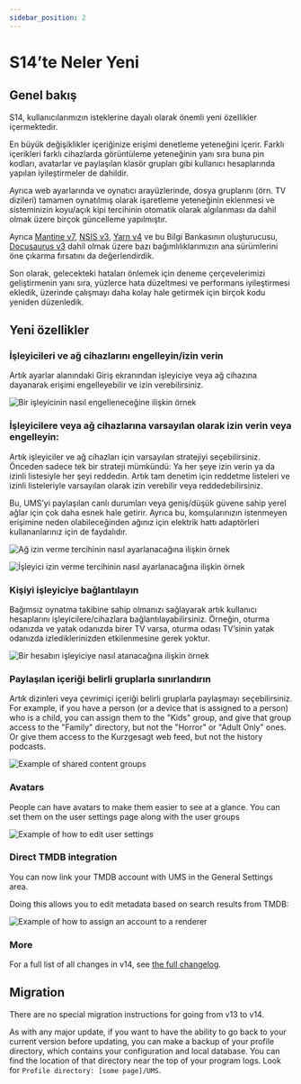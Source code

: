 ```yaml
---
sidebar_position: 2
---
```


# S14’te Neler Yeni

## Genel bakış

S14, kullanıcılarımızın isteklerine dayalı olarak önemli yeni özellikler içermektedir.

En büyük değişiklikler içeriğinize erişimi denetleme yeteneğini içerir. Farklı içerikleri farklı cihazlarda görüntüleme yeteneğinin yanı sıra buna pin kodları, avatarlar ve paylaşılan klasör grupları gibi kullanıcı hesaplarında yapılan iyileştirmeler de dahildir.

Ayrıca web ayarlarında ve oynatıcı arayüzlerinde, dosya gruplarını (örn. TV dizileri) tamamen oynatılmış olarak işaretleme yeteneğinin eklenmesi ve sisteminizin koyu/açık kipi tercihinin otomatik olarak algılanması da dahil olmak üzere birçok güncelleme yapılmıştır.

Ayrıca [Mantine v7](https://mantine.dev/), [NSIS v3](https://nsis.sourceforge.io/Download), [Yarn v4](https://yarnpkg.com/) ve bu Bilgi Bankasının oluşturucusu, [Docusaurus v3](https://docusaurus.io/) dahil olmak üzere bazı bağımlılıklarımızın ana sürümlerini öne çıkarma fırsatını da değerlendirdik.

Son olarak, gelecekteki hataları önlemek için deneme çerçevelerimizi geliştirmenin yanı sıra, yüzlerce hata düzeltmesi ve performans iyileştirmesi ekledik, üzerinde çalışmayı daha kolay hale getirmek için birçok kodu yeniden düzenledik.

## Yeni özellikler

### İşleyicileri ve ağ cihazlarını engelleyin/izin verin

Artık ayarlar alanındaki Giriş ekranından işleyiciye veya ağ cihazına dayanarak erişimi engelleyebilir ve izin verebilirsiniz.

![Bir işleyicinin nasıl engelleneceğine ilişkin örnek](@site/docs/img/whats-new-in-v14-block-renderer.png)

### İşleyicilere veya ağ cihazlarına varsayılan olarak izin verin veya engelleyin:

Artık işleyiciler ve ağ cihazları için varsayılan stratejiyi seçebilirsiniz. Önceden sadece tek bir strateji mümkündü: Ya her şeye izin verin ya da izinli listesiyle her şeyi reddedin. Artık tam denetim için reddetme listeleri ve izinli listeleriyle varsayılan olarak izin verebilir veya reddedebilirsiniz.

Bu, UMS’yi paylaşılan canlı durumları veya geniş/düşük güvene sahip yerel ağlar için çok daha esnek hale getirir. Ayrıca bu, komşularınızın istenmeyen erişimine neden olabileceğinden ağınız için elektrik hattı adaptörleri kullananlarınız için de faydalıdır.

![Ağ izin verme tercihinin nasıl ayarlanacağına ilişkin örnek](@site/docs/img/whats-new-in-v14-network-allowblock-preference.png)

![İşleyici izin verme tercihinin nasıl ayarlanacağına ilişkin örnek](@site/docs/img/whats-new-in-v14-renderer-allow-preference.png)

### Kişiyi işleyiciye bağlantılayın

Bağımsız oynatma takibine sahip olmanızı sağlayarak artık kullanıcı hesaplarını işleyicilere/cihazlara bağlantılayabilirsiniz. Örneğin, oturma odanızda ve yatak odanızda birer TV varsa, oturma odası TV’sinin yatak odanızda izlediklerinizden etkilenmesine gerek yoktur.

![Bir hesabın işleyiciye nasıl atanacağına ilişkin örnek](@site/docs/img/whats-new-in-v14-assign-account-to-renderer.png)

### Paylaşılan içeriği belirli gruplarla sınırlandırın

Artık dizinleri veya çevrimiçi içeriği belirli gruplarla paylaşmayı seçebilirsiniz. For example, if you have a person (or a device that is assigned to a person) who is a child, you can assign them to the "Kids" group, and give that group access to the "Family" directory, but not the "Horror" or "Adult Only" ones. Or give them access to the Kurzgesagt web feed, but not the history podcasts.

![Example of shared content groups](@site/docs/img/whats-new-in-v14-shared-content-group.png)

### Avatars

People can have avatars to make them easier to see at a glance. You can set them on the user settings page along with the user groups

![Example of how to edit user settings](@site/docs/img/whats-new-in-v14-user-avatar.png)

### Direct TMDB integration

You can now link your TMDB account with UMS in the General Settings area.

Doing this allows you to edit metadata based on search results from TMDB:

![Example of how to assign an account to a renderer](@site/docs/img/whats-new-in-v14-tmdb-edit-metadata.png)

### More

For a full list of all changes in v14, see [the full changelog](https://github.com/UniversalMediaServer/UniversalMediaServer/blob/main/CHANGELOG.md).

## Migration

There are no special migration instructions for going from v13 to v14.

As with any major update, if you want to have the ability to go back to your current version before updating, you can make a backup of your profile directory, which contains your configuration and local database. You can find the location of that directory near the top of your program logs. Look for `Profile directory: [some page]/UMS`.
